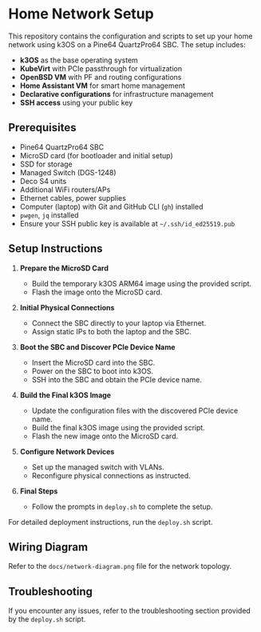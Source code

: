 # Home Network Setup

This repository contains the configuration and scripts to set up your home network using k3OS on a Pine64 QuartzPro64 SBC. The setup includes:

- **k3OS** as the base operating system
- **KubeVirt** with PCIe passthrough for virtualization
- **OpenBSD VM** with PF and routing configurations
- **Home Assistant VM** for smart home management
- **Declarative configurations** for infrastructure management
- **SSH access** using your public key

## Prerequisites

- Pine64 QuartzPro64 SBC
- MicroSD card (for bootloader and initial setup)
- SSD for storage
- Managed Switch (DGS-1248)
- Deco S4 units
- Additional WiFi routers/APs
- Ethernet cables, power supplies
- Computer (laptop) with Git and GitHub CLI (`gh`) installed
- `pwgen`, `jq` installed
- Ensure your SSH public key is available at `~/.ssh/id_ed25519.pub`

## Setup Instructions

1. **Prepare the MicroSD Card**

   - Build the temporary k3OS ARM64 image using the provided script.
   - Flash the image onto the MicroSD card.

2. **Initial Physical Connections**

   - Connect the SBC directly to your laptop via Ethernet.
   - Assign static IPs to both the laptop and the SBC.

3. **Boot the SBC and Discover PCIe Device Name**

   - Insert the MicroSD card into the SBC.
   - Power on the SBC to boot into k3OS.
   - SSH into the SBC and obtain the PCIe device name.

4. **Build the Final k3OS Image**

   - Update the configuration files with the discovered PCIe device name.
   - Build the final k3OS image using the provided script.
   - Flash the new image onto the MicroSD card.

5. **Configure Network Devices**

   - Set up the managed switch with VLANs.
   - Reconfigure physical connections as instructed.

6. **Final Steps**

   - Follow the prompts in `deploy.sh` to complete the setup.

For detailed deployment instructions, run the `deploy.sh` script.

## Wiring Diagram

Refer to the `docs/network-diagram.png` file for the network topology.

## Troubleshooting

If you encounter any issues, refer to the troubleshooting section provided by the `deploy.sh` script.

